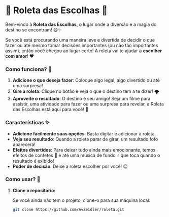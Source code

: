 # 🎡 Roleta das Escolhas 💖

Bem-vindo à **Roleta das Escolhas**, o lugar onde a diversão e a magia do destino se encontram! 😄✨

Se você está procurando uma maneira leve e divertida de decidir o que fazer ou até mesmo tomar decisões importantes (ou não tão importantes assim), então você chegou ao lugar certo! A roleta vai te ajudar a **escolher com amor**! ❤️

### Como funciona? 🤔

1. **Adicione o que deseja fazer**: Coloque algo legal, algo divertido ou até uma surpresa! 
2. **Gire a roleta**: Clique no botão e veja o que o destino tem a te dizer! 🌪
3. **Aproveite o resultado**: O destino é seu amigo! Seja um filme para assistir, uma atividade para fazer ou uma surpresa para revelar, a Roleta das Escolhas está aqui para você! 💫

### Características ✨

- **Adicione facilmente suas opções**: Basta digitar e adicionar à roleta.
- **Veja seu resultado**: Quando a roleta parar de girar, um resultado fofo aparecerá!
- **Efeitos divertidos**: Para deixar tudo ainda mais emocionante, temos efeitos de confetes 🎉 e até uma música de fundo 🎶 que toca quando o resultado é exibido! 
- **Poder de decisão**: Deixe a roleta escolher por você! 😉

### Como usar? 🚀

1. **Clone o repositório:**

   Se você ainda não tem o projeto, clone-o para sua máquina local:

   ```bash
   git clone https://github.com/AvZeidler/roleta.git

